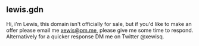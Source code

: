 ## lewis.gdn

Hi, i'm Lewis, this domain isn't officially for sale, but if you'd like to make an offer please email me xewis@pm.me, please give me some time to respond. Alternatively for a quicker response DM me on Twitter @xewisq.

